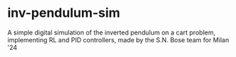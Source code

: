 # inv-pendulum-sim
A simple digital simulation of the inverted pendulum on a cart problem, implementing RL and PID controllers, made by the S.N. Bose team for Milan '24
